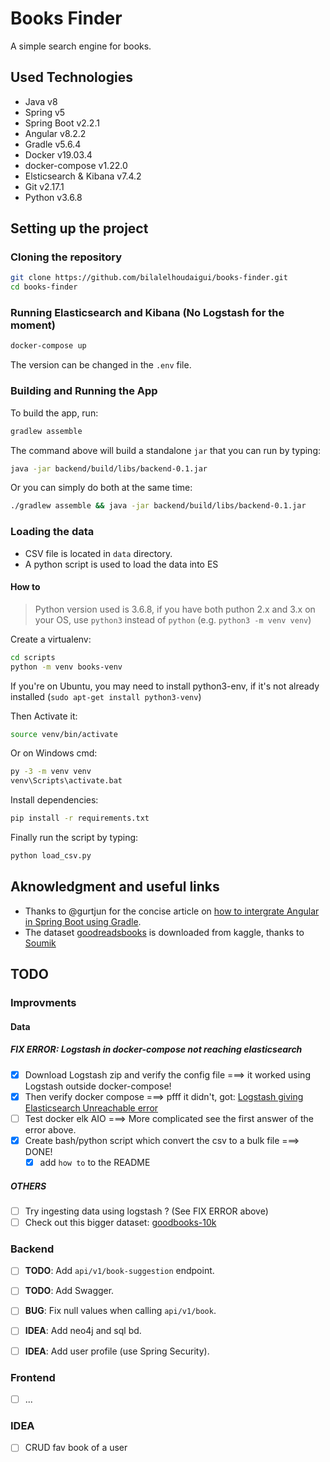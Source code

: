 # Books Finder

A simple search engine for books.

## Used Technologies

* Java v8
* Spring v5
* Spring Boot v2.2.1
* Angular v8.2.2
* Gradle v5.6.4
* Docker v19.03.4
* docker-compose v1.22.0
* Elsticsearch & Kibana v7.4.2
* Git v2.17.1
* Python v3.6.8

## Setting up the project

### Cloning the repository

```bash
git clone https://github.com/bilalelhoudaigui/books-finder.git
cd books-finder
```

### Running Elasticsearch and Kibana (No Logstash for the moment)

```bash
docker-compose up
```

The version can be changed in the `.env` file.

### Building and Running the App

To build the app, run:

```bash
gradlew assemble
```

The command above will build a standalone `jar` that you can run by typing:

```bash
java -jar backend/build/libs/backend-0.1.jar
```

Or you can simply do both at the same time:

```bash
./gradlew assemble && java -jar backend/build/libs/backend-0.1.jar
```

### Loading the data

* CSV file is located in `data` directory.
* A python script is used to load the data into ES

#### How to

> Python version used is 3.6.8, if you have both puthon 2.x and 3.x on your OS, use `python3` instead of `python` (e.g. `python3 -m venv venv`)

Create a virtualenv:

```bash
cd scripts
python -m venv books-venv
```

If you're on Ubuntu, you may need to install python3-env, if it's not already installed (`sudo apt-get install python3-venv`)

Then Activate it:

```bash
source venv/bin/activate
```

Or on Windows cmd:

```cmd
py -3 -m venv venv
venv\Scripts\activate.bat
```

Install dependencies:

```bash
pip install -r requirements.txt
```

Finally run the script by typing:

```bash
python load_csv.py
```

## Aknowledgment and useful links

* Thanks to @gurtjun for the concise article on [how to intergrate Angular in Spring Boot using Gradle](https://ordina-jworks.github.io/architecture/2018/10/12/spring-boot-angular-gradle.html).
* The dataset [goodreadsbooks](https://www.kaggle.com/jealousleopard/goodreadsbooks) is downloaded from kaggle, thanks to [Soumik](https://www.kaggle.com/jealousleopard)

## TODO

### Improvments

#### Data

##### FIX ERROR: Logstash in docker-compose not reaching elasticsearch

* [X] Download Logstash zip and verify the config file ===> it worked using Logstash outside docker-compose!
* [X] Then verify docker compose ===> pfff it didn't, got: [Logstash giving Elasticsearch Unreachable error](https://stackoverflow.com/questions/53121549/logstash-giving-elasticsearch-unreachable-error)
* [ ] Test docker elk AIO ===> More complicated see the first answer of the error above.
* [X] Create bash/python script which convert the csv to a bulk file ===> DONE!
  * [X] add `how to` to the README

##### OTHERS

* [ ] Try ingesting data using logstash ? (See FIX ERROR above)
* [ ] Check out this bigger dataset: [goodbooks-10k](https://www.kaggle.com/zygmunt/goodbooks-10k#books.csv)

### Backend

* [ ] **TODO**: Add `api/v1/book-suggestion` endpoint.
* [ ] **TODO**: Add Swagger.

* [ ] **BUG**: Fix null values when calling `api/v1/book`.

* [ ] **IDEA**: Add neo4j and sql bd.
* [ ] **IDEA**: Add user profile (use Spring Security).

### Frontend

* [ ] ...

### IDEA

* [ ] CRUD fav book of a user
